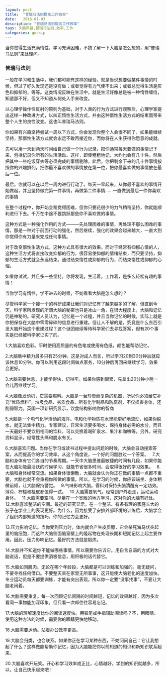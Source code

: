 ```yaml
---
layout: post
title:  "普瑞马法则提高工作效率"
date:   2016-01-03
description: "普瑞马法则提高工作效率"
tags: 头脑风暴,普瑞马法则,效率,工作
categories: gossip
---
```


当你觉得生活充满惰性，学习充满困难，不妨了解一下大脑是怎么想的，用“普瑞马法则”来处理问。

### 普瑞马法则

一般在学习和生活中，我们都可能有这样的经验，就是当说想要做某件事情的时候，但过了好久发现还是没有做；或者觉得有力气使不出来；或者总觉得生活是灰色和抑郁的，等等。这类情况反映在生活中，就是生活好像总是被一种惰性缠绕，知道那不好，但又不知道从何处入手来改变。

以心理学操作性反射的原则为基础，对于人类的行为方式进行观察后，心理学家提出这样一种改进方式，以纠正惰性生活方式，并由这种惰性生活方式的结束而带来整个人生的良性改变。这也叫普瑞马法则。

你如果有兴趣坚持尝试一周以下方式，你会发现你整个人会很不同了，如果能继续坚持，那惰性生活方式就会永远不敢再接近你，而你将在人生获得你愿意的成就。

先可以用一天到两天时间给自己做一个行为记录，把你通常每天要做的事情记下来，包括记录你所有的生活活动。这样，即使粗粗地记，大约也会有几十件。然后把其中一些吃饭穿衣等必须完成的事情剔除。此后，你把剩余下来的几十件事情按照你的兴趣排列，把你最不喜欢做的事情放在第一位，把你最喜欢做的事情放在最后一位。

最后，你就可以在以后一周内进行行动了。每天一早起来，从你最不喜欢的事情开始做起，并且坚持做完第一件事情，再做第二件事情……一直做到最后一件你喜欢的事情

在整个过程中，你开始会稍觉得困难，但你只要花很少的力气稍稍坚持，你就能顺利进行下去。千万在中途不要跳跃那些你不喜欢做的事情。

这种方式是一种强化作用的方式———先处理困难的事情，再处理不那么困难的事情，那是一种对于前面行动的强化，然后继续，强化的效果会越来越大，一直大到你觉得你有力量来完成任何事情。

对于改变惰性生活方式，这种方式具有很大的效果。而对于经常有抑郁心情的人，这种生活方式将直接改变抑郁的行为，很容易使抑郁的情绪结束，而只要坚持，抑郁的生活方式就会永远结束。通过结束惰性或抑郁的行为，而结束惰性或抑郁的心理。

如果你试试，并且多一些坚持，你将发现，生活着，工作着，是多么轻松有趣的事情！

当你学习有惰性，学不进去的时候，不妨看看大脑是怎么想的？

尽管科学家一个接一个的科研成果让我们对记忆有了越来越多的了解，但直到今天，科学家所发现的所谓大脑的秘密也只是冰山一角，在很大程度上，大脑和记忆仍是神秘的。研究人员认为，记忆是一个过程，并且当你记忆的时候，实际上就是你把保存在大脑中零零碎碎的信息进行重建。但让人不解的是，究竟是什么东西引发大脑开始这个重建过程？这个谜团继续等待科学家们去寻找答案，但有20个事实是已经被科学家证实了的。

1.大脑喜欢色彩。平时使用高质量的有色笔或使用有色纸，颜色能帮助记忆。

2.大脑集中精力最多只有25分钟。这是对成人而言，所以学习20到30分钟后就应该休息10分钟。你可以利用这段时间做点家务，10分钟后再回来继续学习，效果会更好。

3.大脑需要休息，才能学得快，记得牢。如果你感到很累，先拿出20分钟小睡一会儿再继续学习。

4.大脑像发动机，它需要燃料。大脑是一台珍贵而复杂的机器，所以你必须给它补充“优质燃料”。垃圾食品、劣质食品、所有化学制品和防腐剂，不仅损害身体，还削弱智力。英国一项新研究显示，饮食结构影响你的智商

5.大脑是一个电气化学活动的海洋。电和化学物质在水里能更好地流动，如果你脱水，就无法集中精力。专家建议，日常生活要多喝水，保持身体必需的水分，而且一天最好不要饮用相同的饮料，可以交换着喝矿泉水、果汁和咖啡等。另外，研究资料显示，经常性头痛和脱水有关。

6.大脑喜欢问题。当你在学习或读书过程中提出问题的时候，大脑会自动搜索答案，从而提高你的学习效率。从这个角度说，一个好的问题胜过一个答案。
 
7.大脑和身体有它们各自的节奏周期。一天中大脑思维最敏捷的时间有几段，如果你能在大脑功能最活跃的时候学习，就能节省很多时间，会取得很好的学习效果。
 
8.大脑和身体经常交流。如果身体很懒散，大脑就会认为你正在做的事情一点都不重要，大脑也就不会重视你所做的事情。所以，在学习的时候，你应该端坐、身体稍微前倾，让大脑保持警觉。
 
9.气味影响大脑。香料对保持头脑清醒有一定功效。薄荷、柠檬和桂皮都值得一试。
 
10.大脑需要氧气。经常到户外走走，运动运动身体。
 
11.大脑需要空间。尽量在一个宽敞的地方学习，这对你的大脑有好处。
 
12.大脑喜欢整洁的空间。最近的研究显示，在一个整洁、有条有理的家庭长大的孩子在学业上的表现更好。为什么，因为接受了安排外部环境的训练后，大脑学会了组织内部知道的技巧，你的记忆力会更好。

13.压力影响记忆。当你受到压力时，体内就会产生皮质醇，它会杀死海马状突起里的脑细胞，而这种大脑侧面脑室壁上的隆起物在处理长期和短期记忆上起主要作用。因此，压力影响记忆。最好的方法就是锻炼。

14.大脑并不知道你不能做哪些事情，所以需要你告诉它。用自言自语的方式对大脑说话，但是不要提供消极信息，用积极的话代替它。

15.大脑如同肌肉。无论在哪个年龄段，大脑都是可以训练和加强的。毫无疑问，不要寻找任何借口。不要整天呆在家里无所事事，这只能使大脑老化的速度加快。专业运动员每天都要训练，才能有突出表现。所以你一定要“没事找事”，不要让大脑老闲着。

16.大脑需要重复。每一次回顾记忆间隔的时间越短，记忆的效果越好，因为多次看同一事物能加深印象，但只看一次却往往容易忘记。

17.大脑的理解速度比你的阅读速度快。用铅笔或手指辅助阅读吗？不，用眼睛。使用这种方法的时候，需要你的眼睛更快地移动。

18.大脑需要运动。站着办公效率更高。

19.大脑会归类，也会联系。如果你正在学习某种东西，不妨问问自己：它让我想起了什么？这样做能帮助你记忆，因为大脑能把你以前知道的知识和新知识联系起来。

20.大脑喜欢开玩笑。开心和学习效率成正比，心情越好，学到的知识就越多，所以，让自己快乐起来吧！
